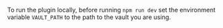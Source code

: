 To run the plugin locally, before running `npm run dev` set the environment variable `VAULT_PATH` to the path to the vault you are using.
